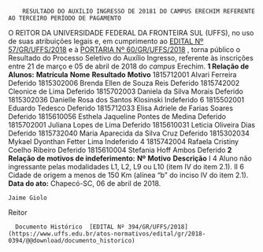         RESULTADO DO AUXÍLIO INGRESSO DE 20181 DO CAMPUS ERECHIM REFERENTE AO TERCEIRO PERÍODO DE PAGAMENTO  

 O REITOR DA UNIVERSIDADE FEDERAL DA FRONTEIRA SUL (UFFS), no uso de suas atribuições legais e, em cumprimento ao [EDITAL Nº 57/GR/UFFS/2018](https://www.uffs.edu.br/atos-normativos/edital/gr/2018-0057)  e à [PORTARIA Nº 60/GR/UFFS/2018](https://www.uffs.edu.br/atos-normativos/portaria/gr/2018-0060)  , torna público o Resultado do Processo Seletivo do Auxílio Ingresso, referente às inscrições entre 21 de março e 05 de abril de 2018 do *campus* Erechim.  **1 Relação de Alunos:**      **Matrícula**    **Nome**    **Resultado**    **Motivo**      1815712001   Alvari Ferreira   Deferido         1815302006   Brenda Ellen de Souza Reis   Deferido         1815742002   Cleonice de Lima   Deferido         1815702003   Daniela da Silva Morais   Deferido         1815302036   Danielle Rosa dos Santos Klosinski   Indeferido   6     1815502001   Eduardo Tedesco   Deferido         1815712033   Elisa Adriele de Farias Soares   Deferido         1815610056   Esthela Jaqueline Pontes de Medina   Deferido         1815702001   Juliana Lopes de Lima   Deferido         1815610031   Leticia Oliveira Dias   Deferido         1815732040   Maria Aparecida da Silva Cruz   Deferido         1815302034   Mykael Dyonthan Fetter Lima   Indeferido   4     1815742004   Rafaela Cristiny Coelho Ribeiro   Deferido         1815610004   Stefania Hoff Ambos   Deferido          **2 Relação de motivos de indeferimento:**      **Nº**    **Motivo**    **Descrição**      I   4   Aluno não ingressante pelas modalidades L1, L2, L9 ou L10 (item IV do item 2.1).     II   6   Cidade de origem a menos de 150 Km (alínea “b” do inciso IV do item 2.1).          **Data do ato:** Chapecó-SC, 06 de abril de 2018.   
 

    Jaime Giolo   
 Reitor 

      Documento Histórico  [EDITAL Nº 394/GR/UFFS/2018](https://www.uffs.edu.br/atos-normativos/edital/gr/2018-0394/@@download/documento_historico)     
      